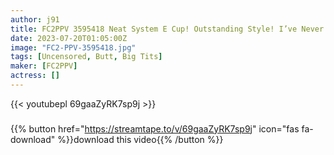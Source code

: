 ```yaml
---
author: j91
title: FC2PPV 3595418 Neat System E Cup! Outstanding Style! I’ve Never Seen Such A Pure White Beautiful Butt…
date: 2023-07-20T01:05:00Z
image: "FC2-PPV-3595418.jpg"
tags: [Uncensored, Butt, Big Tits]
maker: [FC2PPV]
actress: []
---
```



{{< youtubepl 69gaaZyRK7sp9j >}}
###

{{% button href="https://streamtape.to/v/69gaaZyRK7sp9j" icon="fas fa-download" %}}download this video{{% /button %}}

